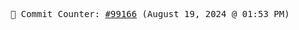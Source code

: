 <p align="center">
    <samp>
        📮 Commit Counter: <a href="https://github.com/Javascript-void0/Javascript-void0/commits/main">#99166</a> (August 19, 2024 @ 01:53 PM)
    </samp>
</p>